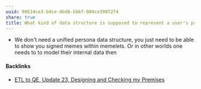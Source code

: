 ```yaml
---
uuid: 90614ce3-b4ce-4bd6-bb6f-904ce39072f4
share: true
title: What kind of data structure is supposed to represent a user's profile?
---
```

* We don't need a unified persona data structure, you just need to be able to show you signed memes within memelets. Or in other worlds one needs to to model their internal data then

#### Backlinks

* [ETL to QE, Update 23, Designing and Checking my Premises](/2bd9365f-daba-418c-bbe8-3aed2804909d)